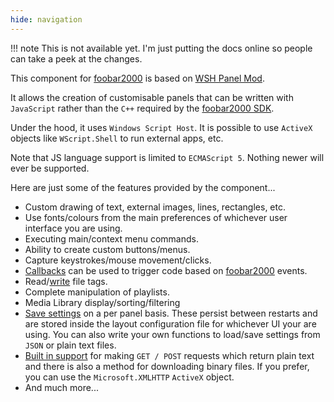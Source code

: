 ```yaml
---
hide: navigation
---
```


!!! note
	This is not available yet. I'm just putting the docs online so
	people can take a peek at the changes.

This component for [foobar2000](https://foobar2000.org) is based on [WSH Panel Mod](https://code.google.com/archive/p/foo-wsh-panel-mod/).

It allows the creation of customisable panels that can be written with `JavaScript` rather than the `C++` required by the [foobar2000 SDK](https://www.foobar2000.org/SDK).

Under the hood, it uses `Windows Script Host`. It is possible to use `ActiveX` objects like `WScript.Shell` to run external apps, etc.

Note that JS language support is limited to `ECMAScript 5`. Nothing newer will ever be supported.

Here are just some of the features provided by the component...

* Custom drawing of text, external images, lines, rectangles, etc.
* Use fonts/colours from the main preferences of whichever user interface you are using.
* Executing main/context menu commands.
* Ability to create custom buttons/menus.
* Capture keystrokes/mouse movement/clicks.
* [Callbacks](docs/callbacks) can be used to trigger code based on [foobar2000](https://foobar2000.org) events.
* Read/[write](docs/interfaces/IMetadbHandleList/#updatefileinfofromjsonstr) file tags.
* Complete manipulation of playlists.
* Media Library display/sorting/filtering
* [Save settings](docs/namespaces/window/#windowgetpropertyname-default_value) on a per panel basis. These persist between restarts and are stored inside the layout configuration file for whichever UI your are using. You can also write your own functions to load/save settings from `JSON` or plain text files.
* [Built in support](docs/namespaces/utils/#utilshttprequestasyncwindow_id-type-url-user_agent_or_headers-post_data-content_type) for making `GET / POST` requests which return plain text and there is also a method for downloading binary files. If you prefer, you can use the `Microsoft.XMLHTTP` `ActiveX` object.
* And much more...
